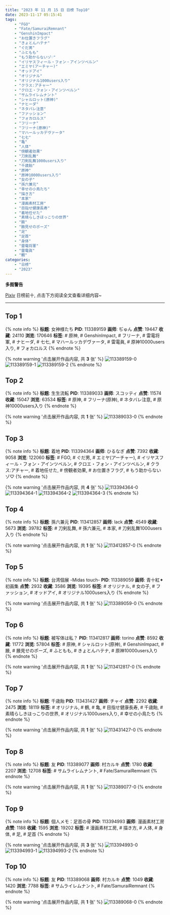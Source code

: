 ```yaml
---
title: "2023 年 11 月 15 日 日榜 Top10"
date: 2023-11-17 05:15:41
tags:
    - "FGO"
    - "Fate/SamuraiRemnant"
    - "GenshinImpact"
    - "お仕置きフラグ"
    - "きょとんハテナ"
    - "ぐだ男"
    - "ふともも"
    - "もう助からないゾ♡"
    - "イリヤスフィール・フォン・アインツベルン"
    - "エミヤ(アーチャー)"
    - "オッドアイ"
    - "オリジナル"
    - "オリジナル1000users入り"
    - "クラス:アチャー"
    - "クロエ・フォン・アインツベルン"
    - "サムライレムナント"
    - "シャルロット(原神)"
    - "ナヒーダ"
    - "ネタバレ注意"
    - "ファッション"
    - "フォカロルス"
    - "フリーナ"
    - "フリーナ(原神)"
    - "マハールッカデヴァータ"
    - "七七"
    - "亀"
    - "人体"
    - "傍観者効果"
    - "刀剣乱舞"
    - "刀剣乱舞1000users入り"
    - "千歳飴"
    - "原神"
    - "原神10000users入り"
    - "女の子"
    - "孫六兼元"
    - "幸せの小鳥たち"
    - "描き方"
    - "本家"
    - "漫画素材工房"
    - "目指せ健康長寿"
    - "着地任せた"
    - "素晴らしきほっこりの世界"
    - "腋"
    - "腋見せのポーズ"
    - "足"
    - "足首"
    - "身体"
    - "雷電将軍"
    - "雷電眞"
    - "鶴"
categories:
    - "日榜"
    - "2023"
---
```


<i class="fa fa-triangle-exclamation"></i>**多图警告**<i class="fa fa-triangle-exclamation"></i>

[Pixiv](https://www.pixiv.net/) 日榜前十, 点击下方阅读全文查看详细内容~

<!-- more -->

---

## Top 1

{% note info %}
**标题**: 女神様たち
**PID**: 113389159 **画师**: ぢゅん
**点赞**: 19447 **收藏**: 24110 **浏览**: 170646
**标签**: # 原神, # GenshinImpact, # フリーナ, # 雷電将軍, # ナヒーダ, # 七七, # マハールッカデヴァータ, # 雷電眞, # 原神10000users入り, # フォカロルス
{% endnote %}

{% note warning '点击展开作品内容, 共 **3** 张' %}
![113389159-0](https://i.pixiv.re/img-original/img/2023/11/14/00/00/47/113389159_p0.jpg)
![113389159-1](https://i.pixiv.re/img-original/img/2023/11/14/00/00/47/113389159_p1.jpg)
![113389159-2](https://i.pixiv.re/img-original/img/2023/11/14/00/00/47/113389159_p2.jpg)
{% endnote %}

## Top 2

{% note info %}
**标题**: 生生流転
**PID**: 113389033 **画师**: スコッティ
**点赞**: 11574 **收藏**: 15047 **浏览**: 63534
**标签**: # 原神, # フリーナ(原神), # ネタバレ注意, # 原神10000users入り
{% endnote %}

{% note warning '点击展开作品内容, 共 **1** 张' %}
![113389033-0](https://i.pixiv.re/img-original/img/2023/11/14/00/00/14/113389033_p0.jpg)
{% endnote %}

## Top 3

{% note info %}
**标题**: 着地
**PID**: 113394364 **画师**: ひるなぎ
**点赞**: 7392 **收藏**: 9058 **浏览**: 122060
**标签**: # FGO, # ぐだ男, # エミヤ(アーチャー), # イリヤスフィール・フォン・アインツベルン, # クロエ・フォン・アインツベルン, # クラス:アチャー, # 着地任せた, # 傍観者効果, # お仕置きフラグ, # もう助からないゾ♡
{% endnote %}

{% note warning '点击展开作品内容, 共 **4** 张' %}
![113394364-0](https://i.pixiv.re/img-original/img/2023/11/14/06/00/05/113394364_p0.jpg)
![113394364-1](https://i.pixiv.re/img-original/img/2023/11/14/06/00/05/113394364_p1.jpg)
![113394364-2](https://i.pixiv.re/img-original/img/2023/11/14/06/00/05/113394364_p2.jpg)
![113394364-3](https://i.pixiv.re/img-original/img/2023/11/14/06/00/05/113394364_p3.jpg)
{% endnote %}

## Top 4

{% note info %}
**标题**: 孫六兼元
**PID**: 113412857 **画师**: lack
**点赞**: 4549 **收藏**: 5673 **浏览**: 39782
**标签**: # 刀剣乱舞, # 孫六兼元, # 本家, # 刀剣乱舞1000users入り
{% endnote %}

{% note warning '点击展开作品内容, 共 **1** 张' %}
![113412857-0](https://i.pixiv.re/img-original/img/2023/11/15/00/00/32/113412857_p0.png)
{% endnote %}

## Top 5

{% note info %}
**标题**: 台湾個展 -Midas touch-
**PID**: 113389059 **画师**: 青十紅✦初画集
**点赞**: 2932 **收藏**: 3586 **浏览**: 19395
**标签**: # オリジナル, # 女の子, # ファッション, # オッドアイ, # オリジナル1000users入り
{% endnote %}

{% note warning '点击展开作品内容, 共 **1** 张' %}
![113389059-0](https://i.pixiv.re/img-original/img/2023/11/14/00/00/20/113389059_p0.jpg)
{% endnote %}

## Top 6

{% note info %}
**标题**: 被写体は私？
**PID**: 113412817 **画师**: torino
**点赞**: 8592 **收藏**: 11772 **浏览**: 57804
**标签**: # 原神, # シャルロット(原神), # GenshinImpact, # 腋, # 腋見せのポーズ, # ふともも, # きょとんハテナ, # 原神10000users入り
{% endnote %}

{% note warning '点击展开作品内容, 共 **1** 张' %}
![113412817-0](https://i.pixiv.re/img-original/img/2023/11/15/00/00/23/113412817_p0.jpg)
{% endnote %}

## Top 7

{% note info %}
**标题**: 千歳飴
**PID**: 113431427 **画师**: チャイ
**点赞**: 2292 **收藏**: 2475 **浏览**: 18119
**标签**: # オリジナル, # 鶴, # 亀, # 目指せ健康長寿, # 千歳飴, # 素晴らしきほっこりの世界, # オリジナル1000users入り, # 幸せの小鳥たち
{% endnote %}

{% note warning '点击展开作品内容, 共 **1** 张' %}
![113431427-0](https://i.pixiv.re/img-original/img/2023/11/15/20/43/31/113431427_p0.png)
{% endnote %}

## Top 8

{% note info %}
**标题**: 友
**PID**: 113389077 **画师**: 村カルキ
**点赞**: 1780 **收藏**: 2207 **浏览**: 12708
**标签**: # サムライレムナント, # Fate/SamuraiRemnant
{% endnote %}

{% note warning '点击展开作品内容, 共 **1** 张' %}
![113389077-0](https://i.pixiv.re/img-original/img/2023/11/14/00/00/25/113389077_p0.jpg)
{% endnote %}

## Top 9

{% note info %}
**标题**: 個人メモ：足首の骨
**PID**: 113394993 **画师**: 漫画素材工房
**点赞**: 1188 **收藏**: 1595 **浏览**: 19202
**标签**: # 漫画素材工房, # 描き方, # 人体, # 身体, # 足, # 足首
{% endnote %}

{% note warning '点击展开作品内容, 共 **3** 张' %}
![113394993-0](https://i.pixiv.re/img-original/img/2023/11/14/07/00/07/113394993_p0.jpg)
![113394993-1](https://i.pixiv.re/img-original/img/2023/11/14/07/00/07/113394993_p1.jpg)
![113394993-2](https://i.pixiv.re/img-original/img/2023/11/14/07/00/07/113394993_p2.jpg)
{% endnote %}

## Top 10

{% note info %}
**标题**: 友
**PID**: 113389068 **画师**: 村カルキ
**点赞**: 1049 **收藏**: 1420 **浏览**: 7788
**标签**: # サムライレムナント, # Fate/SamuraiRemnant
{% endnote %}

{% note warning '点击展开作品内容, 共 **1** 张' %}
![113389068-0](https://i.pixiv.re/img-original/img/2023/11/14/00/00/22/113389068_p0.jpg)
{% endnote %}
